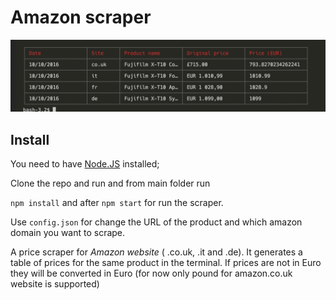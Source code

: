 # Amazon scraper

![amazon-scraper-table](amazon-scraper.png)

## Install

You need to have [Node.JS](https://nodejs.org/en/) installed;

Clone the repo and run and from main folder run

`npm install` and after `npm start` for run the scraper.

Use `config.json` for change the URL of the product and which amazon domain you want to scrape.

A price scraper for *Amazon website* ( .co.uk, .it and .de). It generates a table of prices for the same product in the terminal. If prices are not in Euro they will be converted in Euro (for now only pound for amazon.co.uk website is supported)